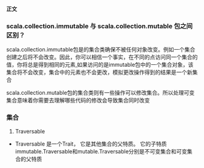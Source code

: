 **正文**

### scala.collection.immutable 与  scala.collection.mutable 包之间区别？

scala.collection.immutable包是的集合类确保不被任何对象改变。例如一个集合创建之后将不会改变。因此，你可以相信一个事实，在不同的点访问同一个集合的值，你将总是得到相同的元素,如果访问的是immutable包中的一个集合对象，该集合将不会改变，集合中的元素也不会更改，模拟更改操作得到的结果是一个新集合

scala.collection.mutable包的集合类则有一些操作可以修改集合。所以处理可变集合意味着你需要去理解哪些代码的修改会导致集合同时改变


### 集合

1. Traversable
* Traversable 是一个Trait， 它是其他集合的父特质。 它的子特质 immutable.Traversable和mutable.Traversable分别是不可变集合和可变集合的父特质

